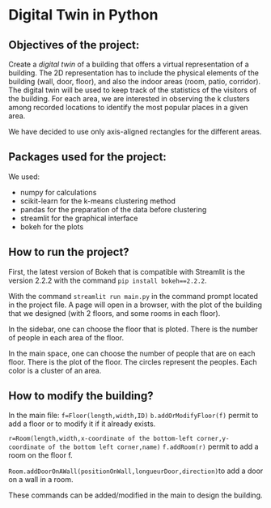 # Digital Twin in Python

## Objectives of the project:
Create a *digital twin* of a building that offers a virtual representation of a building. The 2D representation has to include the physical elements of the building (wall, door, floor), and also the indoor areas (room, patio, corridor). 
The digital twin will be used to keep track of the statistics of the visitors of the building.
For each area, we are interested in observing the k clusters among recorded locations to identify the most popular places in a given area. 

We have decided to use only axis-aligned rectangles for the different areas. 

## Packages used for the project:
We used:
- numpy for calculations
- scikit-learn for the k-means clustering method
- pandas for the preparation of the data before clustering
- streamlit for the graphical interface
- bokeh for the plots

## How to run the project?
First, the latest version of Bokeh that is compatible with Streamlit is the version 2.2.2 with the command `pip install bokeh==2.2.2`.

With the command `streamlit run main.py` in the command prompt located in the project file. A page will open in a browser, with the plot of the building that we designed (with 2 floors, and some rooms in each floor). 

In the sidebar, one can choose the floor that is ploted. There is the number of people in each area of the floor.

In the main space, one can choose the number of people that are on each floor. There is the plot of the floor. The circles represent the peoples. Each color is a cluster of an area.

## How to modify the building?
In the main file:
`f=Floor(length,width,ID)`
`b.addOrModifyFloor(f)`
permit to add a floor or to modify it if it already exists.

`r=Room(length,width,x-coordinate of the bottom-left corner,y-coordinate of the bottom left corner,name)`
`f.addRoom(r)` permit to add a room on the floor f.

`Room.addDoorOnAWall(positionOnWall,longueurDoor,direction)`to add a door on a wall in a room.

These commands can be added/modified in the main to design the building.
